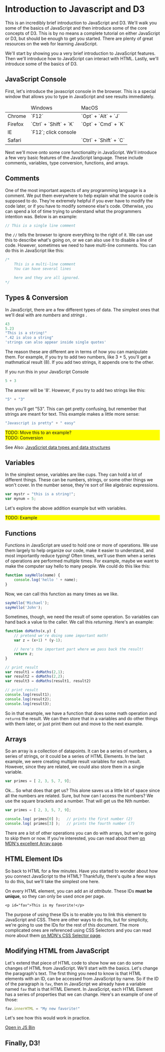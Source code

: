 Introduction to Javascript and D3
=================================

This is an incredibly brief introduction to JavaScript and D3. We'll walk you some of the basics of JavaScript and then introduce some of the core concepts of D3. This is by no means a complete tutorial on either JavaScript or D3, but should be enough to get you started. There are plenty of great resources on the web for learning JavaScript. 

We'll start by showing you a very brief introduction to JavaScript features. Then we'll introduce how to JavaScript can interact with HTML. Lastly, we'll introduce some of the basics of D3. 


JavaScript Console
------------------

First, let's introduce the javascript console in the browser. This is a special window that allows you to type in JavaScript and see results immediately. 

<table class="table">
	<thead>
		<tr>
			<td></td>
			<td>Windows</td>
			<td>MacOS</td>
		</tr>
	</thead>
	<tbody>
		<tr>
			<td>Chrome</td>
			<td>`F12`</td>
			<td>`Opt` + `Alt` + `J`</td>
		</tr>
		<tr>
			<td>Firefox</td>
			<td>`Ctrl` + `Shift` + `K`</td>
			<td>`Opt` + `Cmd` + `K`</td>
		</tr>
		<tr>
			<td>IE</td>
			<td>`F12`; click console</td>
			<td></td>
		</tr>
		<tr>
			<td>Safari</td>
			<td></td>
			<td>`Ctrl` + `Shift` + `C`</td>
		</tr>
	</tbody>
</table>



Next we'll move onto some core functionality in JavaScript. We'll introduce a few very basic features of the JavaScript language. These include comments, variables, type conversion, functions, and arrays.

Comments
--------

One of the most important aspects of any programming language is a comment. We put them everywhere to help explain what the source code is supposed to do. They're extremely helpful if you ever have to modify the code later, or if you have to modify someone else's code. Otherwise, you can spend a lot of time trying to understand what the programmers intention was. Below is an example:

```javascript
// This is a single line comment
```

the `//` tells the browser to ignore everything to the right of it. We can use this to describe what's going on, or we can also use it to disable a line of code. However, sometimes we need to have multi-line comments. You can do this in JavaScript like this:

```javascript
/*
	This is a multi-line comment
	You can have several lines

	here and they are all ignored.
*/
```

Types & Conversion
------------------

In JavaScript, there are a few different types of data. The simplest ones that we'll deal with are _numbers_ and _strings_ . 

```javascript
43
5.23 
"This is a string!"
".42 is also a string"
'strings can also appear inside single quotes'
```

The reason these are different are in terms of how you can manipulate them. For example, if you try to add two numbers, like 3 + 5, you'll get a mathmatical result (8). If you add two strings, it appends one to the other.

If you run this in your JavaScript Console
```javascript
5 + 3
```
The answer will be '8'. However, if you try to add two strings like this:
```javascript
"5" + "3"
```
then you'll get "53". This can get pretty confusing, but remember that strings are meant for text. This example makes a little more sense:

```javascript
"Javascript is pretty" + " easy"
```

<div style="background: yellow">TODO: Move this to an example?</div>
<div style="background: yellow">TODO: Conversion</div>


See Also: [JavaScript data types and data structures](https://developer.mozilla.org/en-US/docs/Web/JavaScript/Data_structures)


Variables
---------

In the simplest sense, variables are like cups. They can hold a lot of different things. These can be numbers, strings, or some other things we won't cover. In the number sense, they're sort of like algebraic expressions. 

```javascript
var mystr = "this is a string!";
var mynum = 5;
```

Let's explore the above addition example but with variables. 
<div style="background: yellow">TODO: Example</div>


Functions
---------

Functions in JavaScript are used to hold one or more of operations. We use them largely to help organize our code, make it easier to understand, and most importantly reduce typing! Often times, we'll use them when a series of operations are performed multiple times. For example, maybe we want to make the computer say hello to many people. We could do this like this:

```javascript
function sayHello(name) {
	console.log('hello ' + name);
}
```

Now, we can call this function as many times as we like.

```javascript
sayHello('Michael');
sayHello('John');
```

Sometimes, though, we need the result of some operation. So variables can hand back a value to the caller. We call this _returning_. Here's an example:

```javascript
function doMaths(x,y) {
	// pretend we're doing some important math!
	var z = (x+1) * (y-1);

	// here's the important part where we pass back the result!
	return z;
}

// print result
var result1 = doMaths(2,1);
var result2 = doMaths(2,2);
var result3 = doMaths(result1, result2)

// print result
console.log(result1);
console.log(result2);
console.log(result3);
```

So in that example, we have a function that does some math operation and `return`s the result. We can then store that in a variables and do other things with them later, or just print them out and move to the next example.


Arrays
------

So an array is a collection of datapoints. It can be a series of numbers, a series of strings, or it could be a series of HTML Elements. In the last example, we were creating multiple result variables for each result. However, since they are related, we could also store them in a single variable.

```javascript
var primes = [ 2, 3, 5, 7, 9];
```

Ok... So what does that get us? This alone saves us a little bit of space since all the numbers are related. Sure,  but how can I access the numbers? We use the square brackets and a number. That will get us the Nth number. 

```javascript
var primes = [ 2, 3, 5, 7, 9];

console.log( primes[0] );	// prints the first number (2)
console.log( primes[3] );	// prints the fourth number (7)
```

There are a lot of other operations you can do with arrays, but we're going to skip them or now. If you're interested, you can read about them [on MDN's excellent Array page](https://developer.mozilla.org/en-US/docs/Web/JavaScript/Reference/Global_Objects/Array).

HTML Element IDs
----------------

So back to HTML for a few minutes.  Have you started to wonder about how you connect JavaScript to the HTML? Thankfully, there's quite a few ways to do this, but we'll take the simplest one here. 

On every HTML element, you can add an _id attribute_. These IDs **must be unique**, so they can only be used once per page. 

```markup
<p id="fav">This is my favorite!</p>
```

The purpose of using these IDs is to enable you to link this element to JavaScript and CSS. There are other ways to do this, but for simplicity, we're going to use the IDs for the rest of this document. The more complicated ones are referenced using CSS Selectors and you can read more about them [on MDN's CSS Selector page](https://developer.mozilla.org/en-US/docs/Web/Guide/CSS/Getting_started/Selectors). 


Modifying HTML from JavaScript
------------------------------

Let's extend that piece of HTML code to show how we can do some changes of HTML from JavaScript. We'll start with the basics. Let's change the paragraph's text. The first thing you need to know is that HTML elements with an ID, can be accessed from JavaScript by name. So if the ID of the paragraph is `fav`, then in JavaScript we already have a variable named `fav` that is that HTML Element. In JavaScript, each HTML Element has a series of properties that we can change. Here's an example of one of those:

```javascript
fav.innerHTML = "My new favorite!"
```

Let's see how this would work in practice.

<a class="btn btn-primary jsbin-button" href="http://jsbin.com/pohoxi/2/edit?js,output" target="_blank">Open in JS Bin</a>


Finally, D3!
------------

